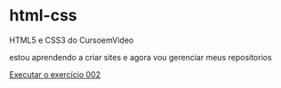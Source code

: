# html-css
 HTML5 e CSS3 do CursoemVideo

estou aprendendo a criar sites e agora vou gerenciar meus repositorios

<a href="https://deividgonzagasa.github.io/html-css/exercise/ex.002/index.html">Executar o exercício 002 <a>